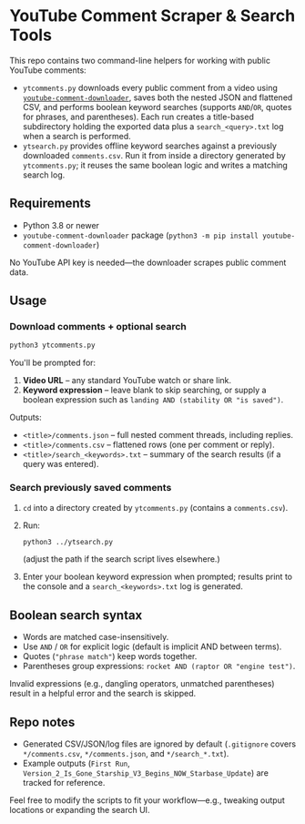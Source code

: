 # YouTube Comment Scraper & Search Tools

This repo contains two command-line helpers for working with public YouTube comments:

- `ytcomments.py` downloads every public comment from a video using
  [`youtube-comment-downloader`](https://github.com/egbertbouman/youtube-comment-downloader),
  saves both the nested JSON and flattened CSV, and performs boolean keyword searches
  (supports `AND`/`OR`, quotes for phrases, and parentheses). Each run creates a
  title-based subdirectory holding the exported data plus a `search_<query>.txt` log when a search is performed.
- `ytsearch.py` provides offline keyword searches against a previously downloaded
  `comments.csv`. Run it from inside a directory generated by `ytcomments.py`; it
  reuses the same boolean logic and writes a matching search log.

## Requirements

- Python 3.8 or newer
- `youtube-comment-downloader` package (`python3 -m pip install youtube-comment-downloader`)

No YouTube API key is needed—the downloader scrapes public comment data.

## Usage

### Download comments + optional search

```bash
python3 ytcomments.py
```

You'll be prompted for:

1. **Video URL** – any standard YouTube watch or share link.
2. **Keyword expression** – leave blank to skip searching, or supply a boolean
   expression such as `landing AND (stability OR "is saved")`.

Outputs:

- `<title>/comments.json` – full nested comment threads, including replies.
- `<title>/comments.csv` – flattened rows (one per comment or reply).
- `<title>/search_<keywords>.txt` – summary of the search results (if a query was entered).

### Search previously saved comments

1. `cd` into a directory created by `ytcomments.py` (contains a `comments.csv`).
2. Run:

    ```bash
    python3 ../ytsearch.py
    ```

   (adjust the path if the search script lives elsewhere.)

3. Enter your boolean keyword expression when prompted; results print to the
   console and a `search_<keywords>.txt` log is generated.

## Boolean search syntax

- Words are matched case-insensitively.
- Use `AND` / `OR` for explicit logic (default is implicit AND between terms).
- Quotes (`"phrase match"`) keep words together.
- Parentheses group expressions: `rocket AND (raptor OR "engine test")`.

Invalid expressions (e.g., dangling operators, unmatched parentheses) result in
a helpful error and the search is skipped.

## Repo notes

- Generated CSV/JSON/log files are ignored by default (`.gitignore` covers
  `*/comments.csv`, `*/comments.json`, and `*/search_*.txt`).
- Example outputs (`First Run`, `Version_2_Is_Gone_Starship_V3_Begins_NOW_Starbase_Update`) are tracked for reference.

Feel free to modify the scripts to fit your workflow—e.g., tweaking output
locations or expanding the search UI.

